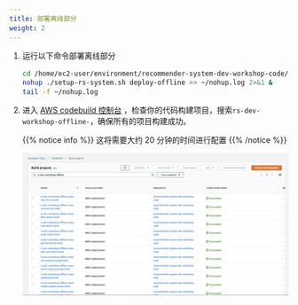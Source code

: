 ```yaml
---
title: 部署离线部分
weight: 2
---
```


1. 运行以下命令部署离线部分

    ```sh 
    cd /home/ec2-user/environment/recommender-system-dev-workshop-code/scripts
    nohup ./setup-rs-system.sh deploy-offline >> ~/nohup.log 2>&1 &
    tail -f ~/nohup.log 
    ```

2. 进入 [AWS codebuild 控制台](https://console.aws.amazon.com/codesuite/codebuild/projects) ，检查你的代码构建项目，搜索`rs-dev-workshop-offline-`，确保所有的项目构建成功。

   {{% notice info %}}
   这将需要大约 20 分钟的时间进行配置
   {{% /notice %}}

   ![Offline CodeBuild Success](/images/offline-codebuild-success.png)






